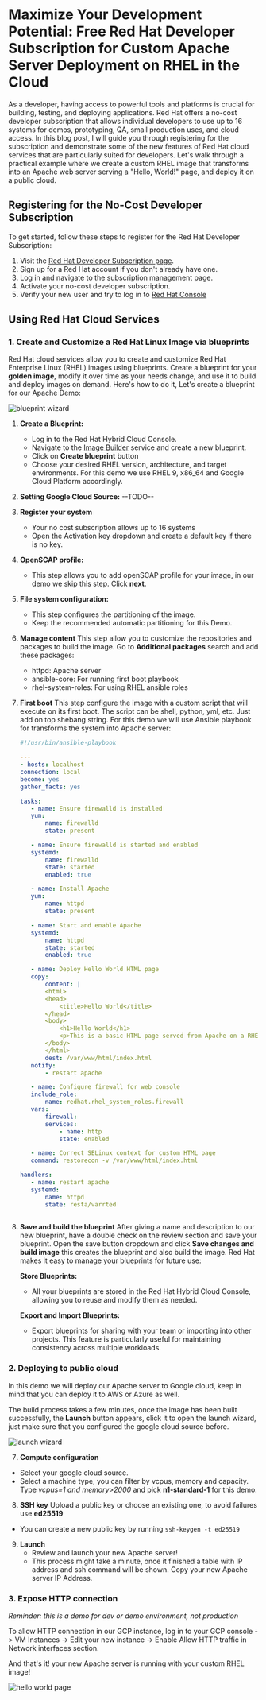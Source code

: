 # Maximize Your Development Potential: Free Red Hat Developer Subscription for Custom Apache Server Deployment on RHEL in the Cloud

As a developer, having access to powerful tools and platforms is crucial for building, testing, and deploying applications. Red Hat offers a no-cost developer subscription that allows individual developers to use up to 16 systems for demos, prototyping, QA, small production uses, and cloud access. In this blog post, I will guide you through registering for the subscription and demonstrate some of the new features of Red Hat cloud services that are particularly suited for developers. Let's walk through a practical example where we create a custom RHEL image that transforms into an Apache web server serving a "Hello, World!" page, and deploy it on a public cloud.

## Registering for the No-Cost Developer Subscription

To get started, follow these steps to register for the Red Hat Developer Subscription:

1. Visit the [Red Hat Developer Subscription page](https://developers.redhat.com/register).
2. Sign up for a Red Hat account if you don't already have one.
3. Log in and navigate to the subscription management page.
4. Activate your no-cost developer subscription.
5. Verify your new user and try to log in to [Red Hat Console](https://console.redhat.com) 

## Using Red Hat Cloud Services

### 1. Create and Customize a Red Hat Linux Image via blueprints

Red Hat cloud services allow you to create and customize Red Hat Enterprise Linux (RHEL) images using blueprints. Create a blueprint for your **golden image**, modify it over time as your needs change, and use it to build and deploy images on demand. Here's how to do it, Let's create a blueprint for our Apache Demo:

![blueprint wizard](blueprint_wizard.png)

1. **Create a Blueprint:**
   - Log in to the Red Hat Hybrid Cloud Console.
   - Navigate to the [Image Builder](https://console.redhat.com/preview/insights/image-builder) service and create a new blueprint.
   - Click on **Create blueprint** button
   - Choose your desired RHEL version, architecture, and target environments. For this demo we use RHEL 9, x86_64 and Google Cloud Platform accordingly.

2. **Setting Google Cloud Source:**
   --TODO--

3. **Register your system**
   - Your no cost subscription allows up to 16 systems
   - Open the Activation key dropdown and create a default key if there is no key. 

4. **OpenSCAP profile:**
   - This step allows you to add openSCAP profile for your image, in our demo we skip this step. Click **next**.

5. **File system configuration:**
   - This step configures the partitioning of the image.
   - Keep the recommended automatic partitioning for this Demo.

6. **Manage content**
   This step allow you to customize the repositories and packages to build the image.
   Go to **Additional packages** search and add these packages:
   - httpd: Apache server
   - ansible-core: For running first boot playbook
   - rhel-system-roles: For using RHEL ansible roles

7. **First boot**
   This step configure the image with a custom script that will execute on its first boot. The script can be shell, python, yml, etc. Just add on top shebang string.
   For this demo we will use Ansible playbook for transforms the system into Apache server:

     ```yml
     #!/usr/bin/ansible-playbook

     ---
    - hosts: localhost
    connection: local
    become: yes
    gather_facts: yes

    tasks:
        - name: Ensure firewalld is installed
        yum:
            name: firewalld
            state: present

        - name: Ensure firewalld is started and enabled
        systemd:
            name: firewalld
            state: started
            enabled: true

        - name: Install Apache
        yum:
            name: httpd
            state: present

        - name: Start and enable Apache
        systemd:
            name: httpd
            state: started
            enabled: true

        - name: Deploy Hello World HTML page
        copy:
            content: |
            <html>
            <head>
                <title>Hello World</title>
            </head>
            <body>
                <h1>Hello World</h1>
                <p>This is a basic HTML page served from Apache on a RHEL machine in GCP with <a href='https://console.redhat.com'>Image builder service</a>.</p>
            </body>
            </html>
            dest: /var/www/html/index.html
        notify:
            - restart apache

        - name: Configure firewall for web console
        include_role:
            name: redhat.rhel_system_roles.firewall
        vars:
            firewall:
            services:
                - name: http
                state: enabled

        - name: Correct SELinux context for custom HTML page
        command: restorecon -v /var/www/html/index.html

    handlers:
        - name: restart apache
        systemd:
            name: httpd
            state: resta/varrted
        
8. **Save and build the blueprint**
   After giving a name and description to our new blueprint, have a double check on the review section and save your blueprint. Open the save button dropdown and click **Save changes and build image** this creates the blueprint and also build the image. Red Hat makes it easy to manage your blueprints for future use:
   
    **Store Blueprints:**
   - All your blueprints are stored in the Red Hat Hybrid Cloud Console, allowing you to reuse and modify them as needed.

   **Export and Import Blueprints:**
   - Export blueprints for sharing with your team or importing into other projects. This feature is particularly useful for maintaining consistency across multiple workloads. 


### 2. Deploying to public cloud

In this demo we will deploy our Apache server to Google cloud, keep in mind that you can deploy it to AWS or Azure as well. 

The build process takes a few minutes, once the image has been built successfully, the **Launch** button appears, click it to open the launch wizard, just make sure that you configured the google cloud source before.

![launch wizard](launch_wizard.png)

7. **Compute configuration**
  - Select your google cloud source.
  - Select a machine type, you can filter by vcpus, memory and capacity. Type *vcpus=1 and memory>2000* and pick **n1-standard-1** for this demo.
8. **SSH key**
Upload a public key or choose an existing one, to avoid failures use **ed25519** 
 - You can create a new public key by running ```ssh-keygen -t ed25519```
9. **Launch**
   - Review and launch your new Apache server!
   - This process might take a minute, once it finished a table with IP address and ssh command will be shown. Copy your new Apache server IP Address.

### 3. Expose HTTP connection
*Reminder: this is a demo for dev or demo environment, not production*

To allow HTTP connection in our GCP instance, log in to your GCP console -> VM Instances -> Edit your new instance -> Enable Allow HTTP traffic in Network interfaces section.

And that's it! your new Apache server is running with your custom RHEL image!

![hello world page](hello_world.png)
